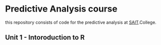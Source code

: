 # Predictive Analysis course
this repository consists of code for the predictive analysis at [SAIT](https://www.mysait.ca/).College.
## Unit 1 - Intoroduction to R
